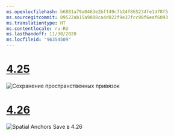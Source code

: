 ```yaml
---
ms.openlocfilehash: b6881a79a0463e2bff49c7b24f865234fe1d78f5
ms.sourcegitcommit: 09522ab15a9008ca4d022f9e37fcc98f6eaf6093
ms.translationtype: HT
ms.contentlocale: ru-RU
ms.lasthandoff: 11/30/2020
ms.locfileid: "96354509"
---
```

# <a name="425"></a>[4.25](#tab/425)

![Сохранение пространственных привязок](../images/unreal-spatialanchors-save.PNG)

# <a name="426"></a>[4.26](#tab/426)

![Spatial Anchors Save в 4.26](../images/local-spatial-anchors-img-02.png)
